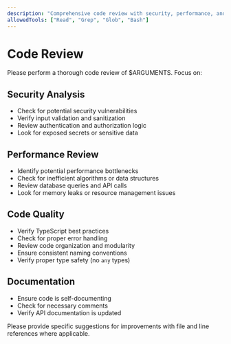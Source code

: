 ```yaml
---
description: "Comprehensive code review with security, performance, and best practices analysis"
allowedTools: ["Read", "Grep", "Glob", "Bash"]
---
```


# Code Review

Please perform a thorough code review of $ARGUMENTS. Focus on:

## Security Analysis
- Check for potential security vulnerabilities
- Verify input validation and sanitization
- Review authentication and authorization logic
- Look for exposed secrets or sensitive data

## Performance Review
- Identify potential performance bottlenecks
- Check for inefficient algorithms or data structures
- Review database queries and API calls
- Look for memory leaks or resource management issues

## Code Quality
- Verify TypeScript best practices
- Check for proper error handling
- Review code organization and modularity
- Ensure consistent naming conventions
- Verify proper type safety (no `any` types)

## Documentation
- Ensure code is self-documenting
- Check for necessary comments
- Verify API documentation is updated

Please provide specific suggestions for improvements with file and line references where applicable.